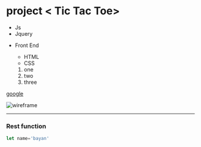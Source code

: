 # project < Tic Tac Toe>


<!-- ## h2 -->
<!-- #### h6 -->

* Js 
*  Jquery
- Front End 
    * HTML  
    * CSS

    <!-- order list -->
    1. one  
    2. two  
    3. three

<!-- link -->
[google](http://google.com)

<!-- images -->
![wireframe]("/imgs/bg3")
<!-- "url:"relative path" -->

--- 
<!-- hersontal line -->

### Rest function 
``` js 
let name='bayan'
```